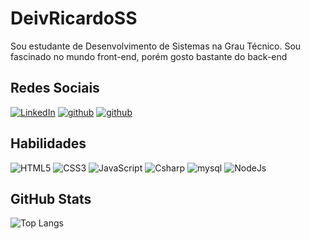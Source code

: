 # DeivRicardoSS
Sou estudante de Desenvolvimento de Sistemas na Grau Técnico. Sou fascinado no mundo front-end, porém gosto bastante do back-end

## Redes Sociais


[![LinkedIn](https://img.shields.io/badge/LinkedIn-16141f?style=for-the-badge&logo=linkedin&logoColor=0E76A8)](https://www.linkedin.com/in/deivyson-ricardo-33354425b/)
[![github](https://img.shields.io/badge/github-16141f?style=for-the-badge&logo=github&logoColor=0E76A8)](https://github.com/DeivRicardoSS)
[![github](https://img.shields.io/badge/instagram-16141f?style=for-the-badge&logo=instagram&logoColor=0E76A8)](https://www.instagram.com/deivs_05/)


## Habilidades

![HTML5](https://img.shields.io/badge/HTML5-16141f?style=for-the-badge&logo=html5) 
![CSS3](https://img.shields.io/badge/CSS3-16141f?style=for-the-badge&logo=css3&logoColor=264CE4) 
![JavaScript](https://img.shields.io/badge/JavaScript-16141f?style=for-the-badge&logo=javascript)
![Csharp](https://img.shields.io/badge/CSharp-16141f?style=for-the-badge&logo=csharp)
![mysql](https://img.shields.io/badge/mysql-16141f?style=for-the-badge&logo=mysql)
![NodeJs](https://img.shields.io/badge/nodejs-16141f?style=for-the-badge&logo=node.js)



## GitHub Stats

![Top Langs](https://github-readme-stats-git-masterrstaa-rickstaa.vercel.app/api/top-langs/?username=DeivRicardoSS&layout=compact&bg_color=16141f&border_color=16141f&title_color=FFF&text_color=FFF)
